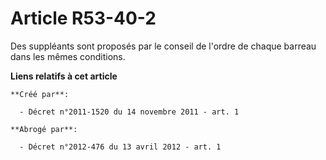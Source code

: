 # Article R53-40-2

Des suppléants sont proposés par le conseil de l'ordre de chaque barreau dans les mêmes conditions.

**Liens relatifs à cet article**

	**Créé par**:

	  - Décret n°2011-1520 du 14 novembre 2011 - art. 1

	**Abrogé par**:

	  - Décret n°2012-476 du 13 avril 2012 - art. 1
